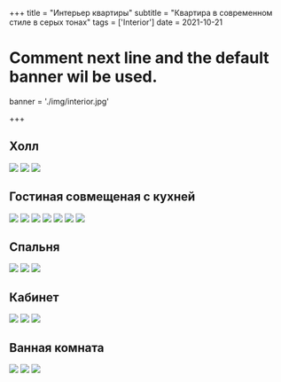 +++
title = "Интерьер квартиры"
subtitle = "Квартира в современном стиле в серых тонах"
tags = ['Interior']
date = 2021-10-21

# Comment next line and the default banner wil be used.
banner = './img/interior.jpg'

+++

## Холл

![](/img/kv_alexey/kv_alexey01.jpg)
![](/img/kv_alexey/kv_alexey02.jpg)
![](/img/kv_alexey/kv_alexey17.jpg)

## Гостиная совмещеная с кухней

![](/img/kv_alexey/kv_alexey03.jpg)
![](/img/kv_alexey/kv_alexey04.jpg)
![](/img/kv_alexey/kv_alexey05.jpg)
![](/img/kv_alexey/kv_alexey06.jpg)
![](/img/kv_alexey/kv_alexey07.jpg)
![](/img/kv_alexey/kv_alexey18.jpg)
![](/img/kv_alexey/kv_alexey06.jpg)

## Спальня

![](/img/kv_alexey/kv_alexey08.jpg)
![](/img/kv_alexey/kv_alexey09.jpg)
![](/img/kv_alexey/kv_alexey10.jpg)

## Кабинет

![](/img/kv_alexey/kv_alexey11.jpg)
![](/img/kv_alexey/kv_alexey12.jpg)
![](/img/kv_alexey/kv_alexey13.jpg)

## Ванная комната

![](/img/kv_alexey/kv_alexey14.jpg)
![](/img/kv_alexey/kv_alexey15.jpg)
![](/img/kv_alexey/kv_alexey16.jpg)
